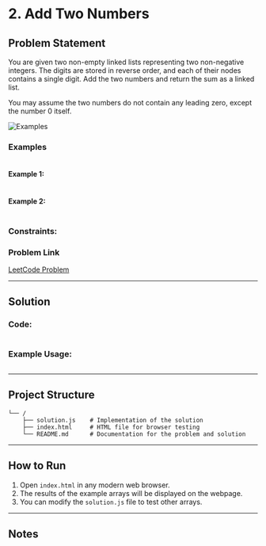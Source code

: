 # 2. Add Two Numbers

## Problem Statement

You are given two non-empty linked lists representing two non-negative integers. The digits are stored in reverse order, and each of their nodes contains a single digit. Add the two numbers and return the sum as a linked list.

You may assume the two numbers do not contain any leading zero, except the number 0 itself.

![Examples](https://assets.leetcode.com/uploads/2020/10/02/addtwonumber1.jpg)

### Examples
```javascript


```

#### Example 1:

```javascript

```


#### Example 2:
```javascript

```

### Constraints:



### Problem Link
[LeetCode Problem](https://leetcode.com/problems/add-two-numbers)

---

## Solution


### Code:
```javascript

```

### Example Usage:
```javascript

```

---

## Project Structure

```
└── /
    ├── solution.js    # Implementation of the solution
    ├── index.html     # HTML file for browser testing
    └── README.md      # Documentation for the problem and solution
```

---

## How to Run

1. Open `index.html` in any modern web browser.
2. The results of the example arrays will be displayed on the webpage.
3. You can modify the `solution.js` file to test other arrays.

---

## Notes
